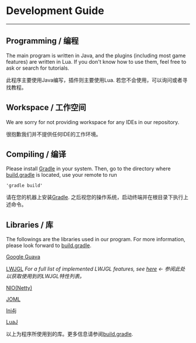 # Development Guide
---
## Programming / 编程
The main program is written in Java, and the plugins (including most game features) are written in Lua. If you don't know how to use them, feel free to ask or search for tutorials.

此程序主要使用Java编写，插件则主要使用Lua. 若您不会使用，可以询问或者寻找教程。

## Workspace / 工作空间
We are sorry for not providing workspace for any IDEs in our repository.

很抱歉我们并不提供任何IDE的工作环境。

## Compiling / 编译
Please install [Gradle](https://gradle.org/) in your system. Then, go to the directory where [build.gradle](..\build.gradle) is located,
use your remote to run

	'gradle build'

请在您的机器上安装[Gradle](https://gradle.org/). 之后视您的操作系统，启动终端并在根目录下执行上述命令。

## Libraries / 库
The followings are the libraries used in our program. For more information, please look forward to [build.gradle](..\build.gradle).

[Google Guava](https://github.com/google/guava)


[LWJGL](https://www.lwjgl.org) *For a full list of implemented LWJGL features, see [here](LWJGL_FEATURES.md) ← 参阅此处以获取使用到的LWJGL特性列表。*


[NIO(Netty)](http://netty.io)


[JOML](https://github.com/JOML-CI/JOML)


[Ini4j](http://ini4j.sourceforge.net/)


[LuaJ](http://www.luaj.org)


以上为程序所使用到的库。更多信息请参阅[build.gradle](..\build.gradle).
